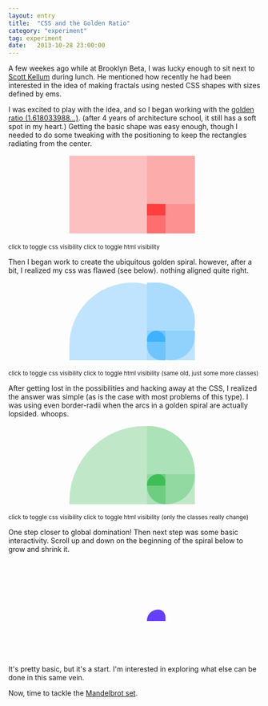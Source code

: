 ```yaml
---
layout: entry
title:  "CSS and the Golden Ratio"
category: "experiment"
tag: experiment
date:   2013-10-28 23:00:00
---
```

<style>
	div {
		overflow: visible;
	}

	.experiment-container {
		margin: 8em 0em 4em 55%;
	}
	.golden-ratio{
		font-size: 1.618033988749894848204586834em;
		background-color: #F00;
		opacity: .75;
	}
	.golden-ratio.horiz {
		height: 1em;
		width: 1.618033988749894848204586834em;
	}
	.golden-ratio.vert {
		width: 1em;
		height: 1.618033988749894848204586834em;
	}
	.postition-tweak.vert {
		position:relative;
		bottom:1em;
	}
	.postition-tweak.horiz {
		position:relative;
		right:1em;
	}
	.golden-ratio.spiral-old {
		background-color: #09F;
	}

	.interactive .golden-ratio.spiral {
		background-color: #30F;
	}
	.spiral-old.top {
		border-radius: 1.618033988749894848204586834em 1.618033988749894848204586834em 0 0;
	-moz-border-radius: 1.618033988749894848204586834em 1.618033988749894848204586834em 0 0;
	-webkit-border-radius: 1.618033988749894848204586834em 1.618033988749894848204586834em 0 0;
	}
	.spiral-old.bottom {
		border-radius:  0 0 1.618033988749894848204586834em 1.618033988749894848204586834em;
	-moz-border-radius: 0 0 1.618033988749894848204586834em 1.618033988749894848204586834em;
	-webkit-border-radius: 0 0 1.618033988749894848204586834em 1.618033988749894848204586834em;
	}
	.spiral-old.right {
		border-radius: 1.618033988749894848204586834em 0 0 1.618033988749894848204586834em;
	-moz-border-radius: 1.618033988749894848204586834em 0 0 1.618033988749894848204586834em;
	-webkit-border-radius: 1.618033988749894848204586834em 0 0 1.618033988749894848204586834em;
	}
	.spiral-old.left {
		border-radius: 0 1.618033988749894848204586834em 1.618033988749894848204586834em 0;
	-moz-border-radius: 0 1.618033988749894848204586834em 1.618033988749894848204586834em 0;
	-webkit-border-radius: 0 1.618033988749894848204586834em 1.618033988749894848204586834em 0;
	}
	.golden-ratio.spiral-old {
		background-color: #09F;
	}
	.golden-ratio.spiral {
		background-color: #0A2;
	}
	.spiral.top {
		border-radius: 12em 8em 0 0;
	-moz-border-radius: 12em 8em 0 0;
	-webkit-border-radius: 12em 8em 0 0;
	}
	.spiral.bottom {
		border-radius:  0 0 12em 8em;
	-moz-border-radius: 0 0 12em 8em;
	-webkit-border-radius: 0 0 12em 8em;
	}
	.spiral.right {
		border-radius: 8em 0 0 12em;
	-moz-border-radius: 8em 0 0 12em;
	-webkit-border-radius: 8em 0 0 12em;
	}
	.spiral.left {
		border-radius: 0 12em 8em 0;
	-moz-border-radius: 0 12em 8em 0;
	-webkit-border-radius: 0 12em 8em 0;
	}
	.hide {
		display: none;
	}
</style>
<p class="first-paragraph">
A few weekes ago while at Brooklyn Beta, I was lucky enough to sit next to <a href="https://twitter.com/ScottKellum">Scott Kellum</a> during lunch. He mentioned how recently he had been interested in the idea of making fractals using nested CSS shapes with sizes defined by ems.
</p>
I was excited to play with the idea, and so I began working with the <a href="http://en.wikipedia.org/wiki/Golden_ratio">golden ratio (1.618033988...)</a>. (after 4 years of architecture school, it still has a soft spot in my heart.)
Getting the basic shape was easy enough, though I needed to do some tweaking with the positioning to keep the rectangles radiating from the center.
<div class="experiment-container">
	<div class="golden-ratio horiz">
		<div class="golden-ratio vert">
			<div class="golden-ratio horiz">
				<div class="golden-ratio vert postition-tweak">
					<div class="golden-ratio horiz postition-tweak">
					</div>
				</div>
			</div>
		</div>
	</div>
</div><small class="font-small show-code center cursor-pointer no-margin">
	click to toggle css visibility
</small>
<div class="hide">
	{% highlight css %}
	.golden-ratio{
	font-size: 1.618033988749894848204586834em;
	background-color: #F00;
	opacity: .75;
	}
	.golden-ratio.horiz {
	height: 1em;
	width: 1.618033988749894848204586834em;
	}
	.golden-ratio.vert {
	width: 1em;
	height: 1.618033988749894848204586834em;
	}
	.postition-tweak.vert {
	position:relative;
	bottom:1em;
	}
	.postition-tweak.horiz {
	position:relative;
	right:1em;
	}
	{% endhighlight %}
</div><small class="font-small show-code center cursor-pointer no-margin">
	click to toggle html visibility
</small>
<div class="hide">
	{% highlight html %}
	<div class="experiment-container">
		<div class="golden-ratio horiz">
			<div class="golden-ratio vert">
				<div class="golden-ratio horiz">
					<div class="golden-ratio vert postition-tweak">
						<div class="golden-ratio horiz postition-tweak">
						</div>
					</div>
				</div>
			</div>
		</div>
	</div>
	{% endhighlight %}
</div>
<p></p>
Then I began work to create the ubiquitous golden spiral. however, after a bit, I realized my css was flawed (see below). nothing aligned quite right.
<div class="experiment-container">
	<div class="golden-ratio spiral-old top horiz">
		<div class="golden-ratio spiral-old right vert">
			<div class="golden-ratio spiral-old bottom horiz">
				<div class="golden-ratio spiral-old vert left postition-tweak">
					<div class="golden-ratio spiral-old horiz top postition-tweak">
					</div>
				</div>
			</div>
		</div>
	</div>
</div><small class="font-small show-code center cursor-pointer no-margin">
	click to toggle css visibility
</small>
<div class="hide">
	{% highlight css %}
	/* below is the additional css for the curve */
	.golden-ratio.spiral {
	background-color: #09F;
	}
	.spiral.top {
	border-radius: 1.618033988749894848204586834em 1.618033988749894848204586834em 0 0;
	-moz-border-radius: 1.618033988749894848204586834em 1.618033988749894848204586834em 0 0;
	-webkit-border-radius: 1.618033988749894848204586834em 1.618033988749894848204586834em 0 0;
	}
	.spiral.bottom {
	border-radius:  0 0 1.618033988749894848204586834em 1.618033988749894848204586834em;
	-moz-border-radius: 0 0 1.618033988749894848204586834em 1.618033988749894848204586834em;
	-webkit-border-radius: 0 0 1.618033988749894848204586834em 1.618033988749894848204586834em;
	}
	.spiral.right {
	border-radius: 1.618033988749894848204586834em 0 0 1.618033988749894848204586834em;
	-moz-border-radius: 1.618033988749894848204586834em 0 0 1.618033988749894848204586834em;
	-webkit-border-radius: 1.618033988749894848204586834em 0 0 1.618033988749894848204586834em;
	}
	.spiral.left {
	border-radius: 0 1.618033988749894848204586834em 1.618033988749894848204586834em 0;
	-moz-border-radius: 0 1.618033988749894848204586834em 1.618033988749894848204586834em 0;
	-webkit-border-radius: 0 1.618033988749894848204586834em 1.618033988749894848204586834em 0;
	}
	{% endhighlight %}
</div><small class="font-small show-code center cursor-pointer">
	click to toggle html visibility (same old, just some more classes)
</small>
<div class="hide">
	{% highlight html %}
	<div class="experiment-container">
		<div class="golden-ratio spiral top horiz">
			<div class="golden-ratio spiral right vert">
				<div class="golden-ratio spiral bottom horiz">
					<div class="golden-ratio spiral vert left postition-tweak">
						<div class="golden-ratio spiral horiz top postition-tweak">
						</div>
					</div>
				</div>
			</div>
		</div>
	</div>
	{% endhighlight %}
</div>
<p></p>
After getting lost in the possibilities and hacking away at the CSS, I realized the answer was simple (as is the case with most problems of this type). I was using even border-radii when the arcs in a golden spiral are actually lopsided. whoops.
<div class="experiment-container">
	<div class="golden-ratio spiral top horiz">
		<div class="golden-ratio spiral right vert">
			<div class="golden-ratio spiral bottom horiz">
				<div class="golden-ratio spiral vert left postition-tweak">
					<div class="golden-ratio spiral horiz top postition-tweak">
					</div>
				</div>
			</div>
		</div>
	</div>
</div><small class="font-small show-code center cursor-pointer no-margin">
	click to toggle css visibility
</small>
<div class="hide">
	{% highlight css %}
	.golden-ratio.spiral {
	background-color: #0A2;
	}
	.spiral.top {
	border-radius: 12em 8em 0 0;
	-moz-border-radius: 12em 8em 0 0;
	-webkit-border-radius: 12em 8em 0 0;
	}
	.spiral.bottom {
	border-radius:  0 0 12em 8em;
	-moz-border-radius: 0 0 12em 8em;
	-webkit-border-radius: 0 0 12em 8em;
	}
	.spiral.right {
	border-radius: 8em 0 0 12em;
	-moz-border-radius: 8em 0 0 12em;
	-webkit-border-radius: 8em 0 0 12em;
	}
	.spiral.left {
	border-radius: 0 12em 8em 0;
	-moz-border-radius: 0 12em 8em 0;
	-webkit-border-radius: 0 12em 8em 0;
	}
	{% endhighlight %}
</div><small class="font-small show-code center cursor-pointer no-margin">
	click to toggle html visibility (only the classes really change)
</small>
<div class="hide">
	{% highlight html %}
	<div class="experiment-container">
		<div class="golden-ratio spiral top horiz">
			<div class="golden-ratio spiral right vert">
				<div class="golden-ratio spiral bottom horiz">
					<div class="golden-ratio spiral vert left postition-tweak">
						<div class="golden-ratio spiral horiz top postition-tweak">
						</div>
					</div>
				</div>
			</div>
		</div>
	</div>
	{% endhighlight %}
</div>
<p></p>

One step closer to global domination! Then next step was some basic interactivity. Scroll up and down on the beginning of the spiral below to grow and shrink it.

<div class="experiment-container interactive">
	<div class="golden-ratio spiral top horiz">
		<div class="hide golden-ratio spiral right vert">
			<div class="hide golden-ratio spiral bottom horiz">
				<div class="hide golden-ratio spiral vert left postition-tweak">
					<div class="hide golden-ratio spiral horiz top postition-tweak">
						<div class="hide golden-ratio spiral vert right">
							<div class="hide golden-ratio spiral horiz bottom">
								<div class="hide golden-ratio spiral vert left postition-tweak">
								</div>
							</div>
						</div>
					</div>
				</div>
			</div>
		</div>
	</div>
</div>
<br/>

It's pretty basic, but it's a start. I'm interested in exploring what else can be done in this same vein.

Now, time to tackle the <a href="http://en.wikipedia.org/wiki/Mandelbrot_set">Mandelbrot set</a>.



<script src="/js/jquery.mousewheel.js"></script>
<script type="text/javascript">
$(function() {
	$(".show-code").on('click', function(){
		$(this).next().slideToggle();
	});

	var allowed = true; //should slow down the scroll speed

	$('.interactive').mousewheel(function (event, delta) {
		$('body').css('overflow', 'hidden');
		var dir = delta > 0 ? 'Up' : 'Down';
    	if (allowed === true) {
        allowed = false;
        setTimeout(function () {
                allowed = true;
                //$('.view-diamond').addClass('hover-active');
            }, //prevents hovering on scroll
            120);

        var $this = $(this);

        if (dir == 'Up') {
            hideOne($this);
        } else {
            showOne($this);
        }
    }

	});

	//know a better way to do this? I'd love to hear about it.
	//email me @ dvncandev@gmail.com
	setInterval(function(){unfreezeScreen()}, 800);;

	var showOne = function($this){
		$this.find(".hide:first").show().addClass("show").removeClass('hide');
	};

	var hideOne = function($this){
		$this.find(".show:last").hide().addClass("hide").removeClass('show');
	};

	var unfreezeScreen = function(){
		$('body').css('overflow', 'scroll');
	};

});


</script>
